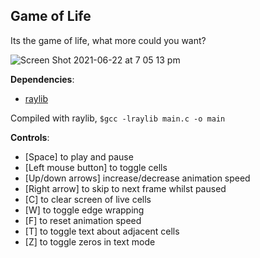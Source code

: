 ## Game of Life
Its the game of life, what more could you want?

![Screen Shot 2021-06-22 at 7 05 13 pm](https://user-images.githubusercontent.com/80975570/122977154-f5f09900-d38c-11eb-891a-448d3cad37f3.png)

**Dependencies**:
- [raylib](https://www.raylib.com/)

Compiled with raylib, `$gcc -lraylib main.c -o main`

**Controls**:
- [Space] to play and pause
- [Left mouse button] to toggle cells
- [Up/down arrows] increase/decrease animation speed
- [Right arrow] to skip to next frame whilst paused
- [C] to clear screen of live cells
- [W] to toggle edge wrapping
- [F] to reset animation speed
- [T] to toggle text about adjacent cells
- [Z] to toggle zeros in text mode
